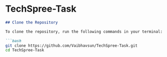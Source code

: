 # TechSpree-Task
```markdown
## Clone the Repository

To clone the repository, run the following commands in your terminal:

```bash
git clone https://github.com/Vaibhavsun/TechSpree-Task.git
cd TechSpree-Task

